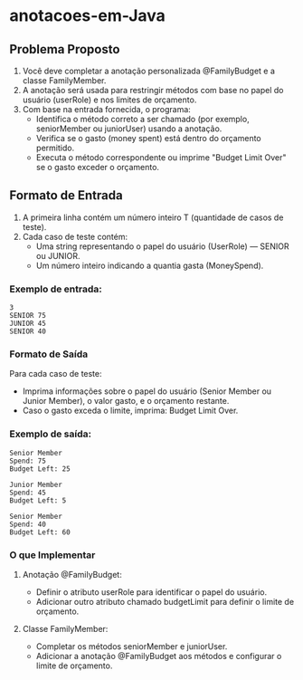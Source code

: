 # anotacoes-em-Java

## Problema Proposto

1. Você deve completar a anotação personalizada @FamilyBudget e a classe FamilyMember.
2. A anotação será usada para restringir métodos com base no papel do usuário (userRole) e nos limites de orçamento.
3. Com base na entrada fornecida, o programa:
   - Identifica o método correto a ser chamado (por exemplo, seniorMember ou juniorUser) usando a anotação.
   - Verifica se o gasto (money spent) está dentro do orçamento permitido.
   - Executa o método correspondente ou imprime "Budget Limit Over" se o gasto exceder o orçamento.

## Formato de Entrada
1. A primeira linha contém um número inteiro T (quantidade de casos de teste).
2. Cada caso de teste contém:
   - Uma string representando o papel do usuário (UserRole) — SENIOR ou JUNIOR.
   - Um número inteiro indicando a quantia gasta (MoneySpend).

### Exemplo de entrada:

```
3
SENIOR 75
JUNIOR 45
SENIOR 40

```

### Formato de Saída
Para cada caso de teste:

- Imprima informações sobre o papel do usuário (Senior Member ou Junior Member), o valor gasto, e o orçamento restante.
- Caso o gasto exceda o limite, imprima: Budget Limit Over.

### Exemplo de saída:

```
Senior Member
Spend: 75
Budget Left: 25

Junior Member
Spend: 45
Budget Left: 5

Senior Member
Spend: 40
Budget Left: 60

```

### O que Implementar
1. Anotação @FamilyBudget:
   - Definir o atributo userRole para identificar o papel do usuário.
   - Adicionar outro atributo chamado budgetLimit para definir o limite de orçamento.
  
2. Classe FamilyMember:
   - Completar os métodos seniorMember e juniorUser.
   - Adicionar a anotação @FamilyBudget aos métodos e configurar o limite de orçamento.
